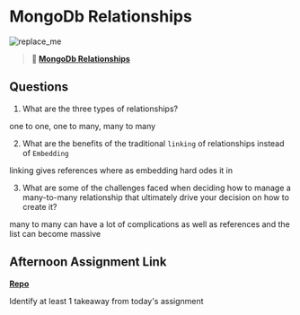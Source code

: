 # MongoDb Relationships

![replace_me](https://codeworks.blob.core.windows.net/public/assets/img/illustrations/placeholder.svg)

> **📖 [MongoDb Relationships](https://codeworksacademy.com/fs-student-guide/resources/wk5/02-Relationships)**

## Questions

1. What are the three types of relationships?

one to one, one to many, many to many

2. What are the benefits of the traditional `linking` of relationships instead of `Embedding`

linking gives references where as embedding hard odes it in

3. What are some of the challenges faced when deciding how to manage a many-to-many relationship that ultimately drive your decision on how to create it?

many to many can have a lot of complications as well as references and the list can become massive

## Afternoon Assignment Link

**[Repo](https://github.com/JonathonMcNamara/<ASSIGNMENT_REPO>)**

Identify at least 1 takeaway from today's assignment
